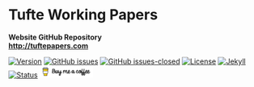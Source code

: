 # Tufte Working Papers
**Website GitHub Repository**\
 **http://tuftepapers.com**

[![Version](https://img.shields.io/badge/version-v0.8.5-blue.svg)](https://github.com/Tufte-Papers/tuftepapers.com/blob/master/changelog.txt) [![GitHub issues](https://img.shields.io/github/issues/Tufte-Papers/tuftepapers.com.svg)](https://github.com/Tufte-Papers/tuftepapers.com/issues/) [![GitHub issues-closed](https://img.shields.io/github/issues-closed/Tufte-Papers/tuftepapers.com.svg)](https://github.com/Tufte-Papers/tuftepapers.com/issues?q=is%3Aissue+is%3Aclosed) [![License](https://img.shields.io/badge/license-CC--BY--4.0-black)](https://github.com/Tufte-Papers/tuftepapers.com/blob/master/LICENSE.txt) [![Jekyll](https://img.shields.io/badge/made%20with-Jekyll-1f425f.svg)](https://jekyllrb.com/) [![Status](https://img.shields.io/website-up-down-green-red/http/tuftepapers.com.svg)](https://tuftepapers.com) [<img src="/img/coffee-white.png" width="105" />](https://www.buymeacoffee.com/tuftepapers)
